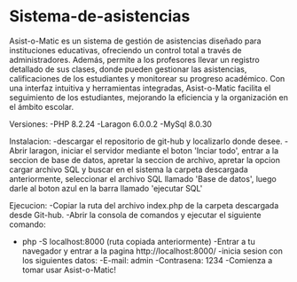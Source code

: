 # Sistema-de-asistencias

Asist-o-Matic es un sistema de gestión de asistencias diseñado para instituciones educativas, ofreciendo un control total a través de administradores. Además, permite a los profesores llevar un registro detallado de sus clases, donde pueden gestionar las asistencias, calificaciones de los estudiantes y monitorear su progreso académico. Con una interfaz intuitiva y herramientas integradas, Asist-o-Matic facilita el seguimiento de los estudiantes, mejorando la eficiencia y la organización en el ámbito escolar.

Versiones:
-PHP 8.2.24
-Laragon 6.0.0.2
-MySql 8.0.30

Instalacion:
-descargar el repositorio de git-hub y localizarlo donde desee.
-Abrir laragon, iniciar el servidor mediante el boton 'Inciar todo', entrar a la seccion de base de datos, apretar la seccion de archivo, apretar la opcion cargar archivo SQL y buscar en el sistema la carpeta descargada anteriormente, seleccionar el archivo SQL llamado 'Base de datos', luego darle al boton azul en la barra llamado 'ejecutar SQL'

Ejecucion:
-Copiar la ruta del archivo index.php de la carpeta descargada desde Git-hub.
-Abrir la consola de comandos y ejecutar el siguiente comando:
  - php -S localhost:8000 (ruta copiada anteriormente)
-Entrar a tu navegador y entrar a la pagina http://localhost:8000/
-inicia sesion con los siguientes datos:
  -E-mail: admin
  -Contrasena: 1234
-Comienza a tomar usar Asist-o-Matic!




